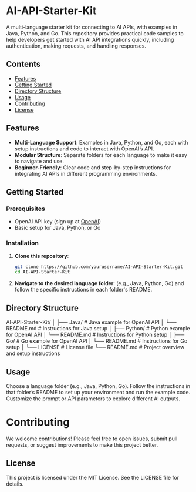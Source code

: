 # AI-API-Starter-Kit

A multi-language starter kit for connecting to AI APIs, with examples in Java, Python, and Go. This repository provides practical code samples to help developers get started with AI API integrations quickly, including authentication, making requests, and handling responses.

## Contents

- [Features](#features)
- [Getting Started](#getting-started)
- [Directory Structure](#directory-structure)
- [Usage](#usage)
- [Contributing](#contributing)
- [License](#license)

## Features

- **Multi-Language Support**: Examples in Java, Python, and Go, each with setup instructions and code to interact with OpenAI’s API.
- **Modular Structure**: Separate folders for each language to make it easy to navigate and use.
- **Beginner-Friendly**: Clear code and step-by-step instructions for integrating AI APIs in different programming environments.

## Getting Started

### Prerequisites

- OpenAI API key (sign up at [OpenAI](https://beta.openai.com/signup/))
- Basic setup for Java, Python, or Go

### Installation

1. **Clone this repository**:
   ```bash
   git clone https://github.com/yourusername/AI-API-Starter-Kit.git
   cd AI-API-Starter-Kit
2. **Navigate to the desired language folder**:
(e.g., Java, Python, Go) and follow the specific instructions in each folder's README.
## Directory Structure

AI-API-Starter-Kit/
│
├── Java/           # Java example for OpenAI API
│   └── README.md   # Instructions for Java setup
│
├── Python/         # Python example for OpenAI API
│   └── README.md   # Instructions for Python setup
│
├── Go/             # Go example for OpenAI API
│   └── README.md   # Instructions for Go setup
│
└── LICENSE         # License file
└── README.md       # Project overview and setup instructions
## Usage
Choose a language folder (e.g., Java, Python, Go).
Follow the instructions in that folder’s README to set up your environment and run the example code.
Customize the prompt or API parameters to explore different AI outputs.
# Contributing
We welcome contributions! Please feel free to open issues, submit pull requests, or suggest improvements to make this project better.

## License
This project is licensed under the MIT License. See the LICENSE file for details.





